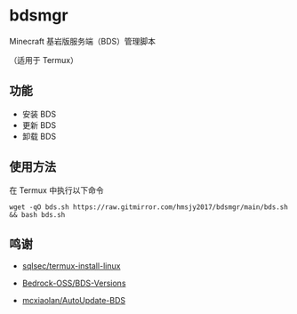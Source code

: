 # bdsmgr
Minecraft 基岩版服务端（BDS）管理脚本

（适用于 Termux）

## 功能
- 安装 BDS
- 更新 BDS
- 卸载 BDS

## 使用方法
在 Termux 中执行以下命令

```
wget -qO bds.sh https://raw.gitmirror.com/hmsjy2017/bdsmgr/main/bds.sh && bash bds.sh
```

## 鸣谢
- [sqlsec/termux-install-linux](https://github.com/sqlsec/termux-install-linux)

- [Bedrock-OSS/BDS-Versions](https://github.com/Bedrock-OSS/BDS-Versions)

- [mcxiaolan/AutoUpdate-BDS](https://github.com/mcxiaolan/AutoUpdate-BDS)
